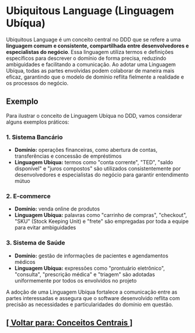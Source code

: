 # Ubiquitous Language (Linguagem Ubíqua)

Ubiquitous Language é um conceito central no DDD que se refere a uma **linguagem comum e consistente, compartilhada entre desenvolvedores e especialistas do negócio**. Essa linguagem utiliza termos e definições específicos para descrever o domínio de forma precisa, reduzindo ambiguidades e facilitando a comunicação. Ao adotar uma Linguagem Ubíqua, todas as partes envolvidas podem colaborar de maneira mais eficaz, garantindo que o modelo de domínio reflita fielmente a realidade e os processos do negócio.

## Exemplo

Para ilustrar o conceito de Linguagem Ubíqua no DDD, vamos considerar alguns exemplos práticos:

### 1. Sistema Bancário

- **Domínio:** operações financeiras, como abertura de contas, transferências e concessão de empréstimos
- **Linguagem Ubíqua:** termos como "conta corrente", "TED", "saldo disponível" e "juros compostos" são utilizados consistentemente por desenvolvedores e especialistas do negócio para garantir entendimento mútuo

### 2. E-commerce

- **Domínio:** venda online de produtos
- **Linguagem Ubíqua:** palavras como "carrinho de compras", "checkout", "SKU" (Stock Keeping Unit) e "frete" são empregadas por toda a equipe para evitar ambiguidades

### 3. Sistema de Saúde

- **Domínio:** gestão de informações de pacientes e agendamentos médicos
- **Linguagem Ubíqua:** expressões como "prontuário eletrônico", "consulta", "prescrição médica" e "triagem" são adotadas uniformemente por todos os envolvidos no projeto

A adoção de uma Linguagem Ubíqua fortalece a comunicação entre as partes interessadas e assegura que o software desenvolvido reflita com precisão as necessidades e particularidades do domínio em questão. 

## [[ Voltar para: Conceitos Centrais ]](./conceitos-centrais.md#ubiquitous-language)